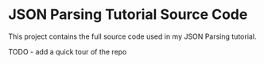 # JSON Parsing Tutorial Source Code

This project contains the full source code used in my JSON Parsing tutorial.

TODO - add a quick tour of the repo
